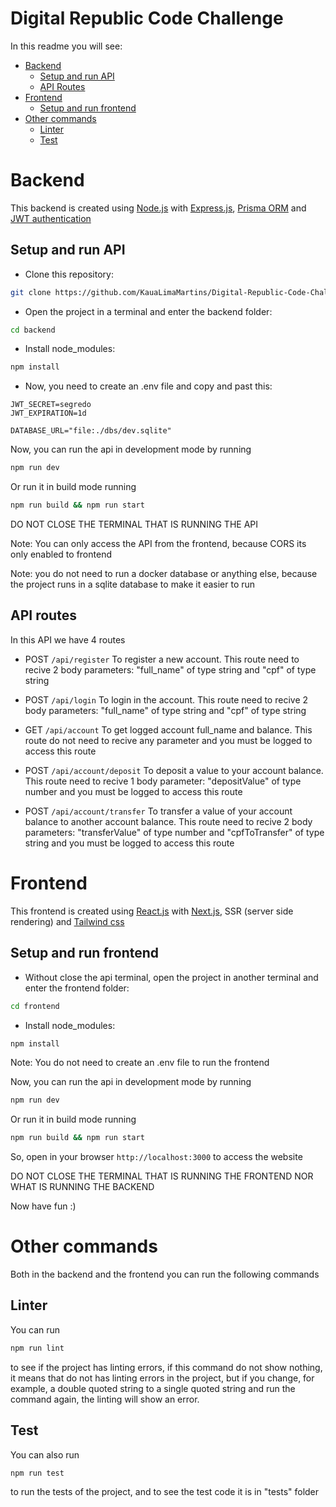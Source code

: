 # Digital Republic Code Challenge

In this readme you will see:

- [Backend](#backend)
  - [Setup and run API](#setup-and-run-api)
  - [API Routes](#api-routes)
- [Frontend](#frontend)
  - [Setup and run frontend](#setup-and-run-frontend)
- [Other commands](#other-commands)
  - [Linter](#linter)
  - [Test](#test)

# Backend

This backend is created using [Node.js](https://nodejs.org/) with [Express.js](https://expressjs.com/), [Prisma ORM](https://www.prisma.io) and [JWT authentication](https://jwt.io)

## Setup and run API

- Clone this repository:
```zsh
git clone https://github.com/KauaLimaMartins/Digital-Republic-Code-Challange.git
```

- Open the project in a terminal and enter the backend folder: 
```zsh
cd backend
```

- Install node_modules:
```zsh
npm install
```

- Now, you need to create an .env file and copy and past this:
```env
JWT_SECRET=segredo
JWT_EXPIRATION=1d

DATABASE_URL="file:./dbs/dev.sqlite"
```

Now, you can run the api in development mode by running
```zsh
npm run dev
```

Or run it in build mode running
```zsh
npm run build && npm run start
```

DO NOT CLOSE THE TERMINAL THAT IS RUNNING THE API

Note: You can only access the API from the frontend, because CORS its only enabled to frontend

Note: you do not need to run a docker database or anything else, because the project runs in a sqlite database to make it easier to run

## API routes

In this API we have 4 routes

- POST ``` /api/register ``` To register a new account. This route need to recive 2 body parameters: "full_name" of type string and "cpf" of type string

- POST ``` /api/login ``` To login in the account. This route need to recive 2 body parameters: "full_name" of type string and "cpf" of type string

- GET ``` /api/account ``` To get logged account full_name and balance. This route do not need to recive any parameter and you must be logged to access this route

- POST ``` /api/account/deposit ``` To deposit a value to your account balance. This route need to recive 1 body parameter: "depositValue" of type number and you must be logged to access this route

- POST ``` /api/account/transfer ``` To transfer a value of your account balance to another account balance. This route need to recive 2 body parameters: "transferValue" of type number and "cpfToTransfer" of type string and you must be logged to access this route

# Frontend

This frontend is created using [React.js](https://pt-br.reactjs.org) with [Next.js](https://nextjs.org), SSR (server side rendering) and [Tailwind css](https://tailwindcss.com)

## Setup and run frontend

- Without close the api terminal, open the project in another terminal and enter the frontend folder: 
```zsh
cd frontend
```

- Install node_modules:
```zsh
npm install
```

Note: You do not need to create an .env file to run the frontend

Now, you can run the api in development mode by running
```zsh
npm run dev
```

Or run it in build mode running
```zsh
npm run build && npm run start
```

So, open in your browser ``` http://localhost:3000 ``` to access the website

DO NOT CLOSE THE TERMINAL THAT IS RUNNING THE FRONTEND NOR WHAT IS RUNNING THE BACKEND

Now have fun :)

# Other commands

Both in the backend and the frontend you can run the following commands

## Linter
You can run
```zsh
npm run lint
```
to see if the project has linting errors, if this command do not show nothing, it means that do not has linting errors in the project, but if you change, for example, a double quoted string to a single quoted string and run the command again, the linting will show an error.

## Test
You can also run
```zsh
npm run test
```
to run the tests of the project, and to see the test code it is in "tests" folder
